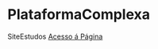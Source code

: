 # PlataformaComplexa
 SiteEstudos
<a href=" https://fer292.github.io/PlataformaComplexa/html/inicio.html">Acesso á Página</a>